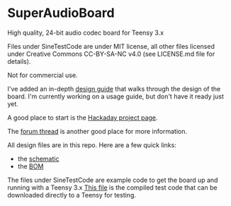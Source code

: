 # SuperAudioBoard
High quality, 24-bit audio codec board for Teensy 3.x

Files under SineTestCode are under MIT license, all other files licensed under Creative Commons CC-BY-SA-NC v4.0 (see LICENSE.md file for details).

Not for commercial use.

I've added an in-depth [design guide](https://github.com/whollender/SuperAudioBoard/blob/master/SuperAudioBoardDesignGuide.pdf) that walks through the design of the board. I'm currently working on a usage guide, but don't have it ready just yet.

A good place to start is the [Hackaday project page](https://hackaday.io/project/5912-teensy-super-audio-board).

The [forum thread](https://forum.pjrc.com/threads/27215-24-bit-audio-boards) is another good place for more information.

All design files are in this repo.  Here are a few quick links:
* the [schematic](https://github.com/whollender/SuperAudioBoard/blob/master/SuperAudioBoard_Schematic.pdf)
* the [BOM](https://github.com/whollender/SuperAudioBoard/blob/master/SuperAudioBoard_BOM.csv)


The files under SineTestCode are example code to get the board up and running with a Teensy 3.x
[This file](https://github.com/whollender/SuperAudioBoard/blob/master/sine_test.hex) is the compiled test code that can be downloaded directly to a Teensy for testing.
